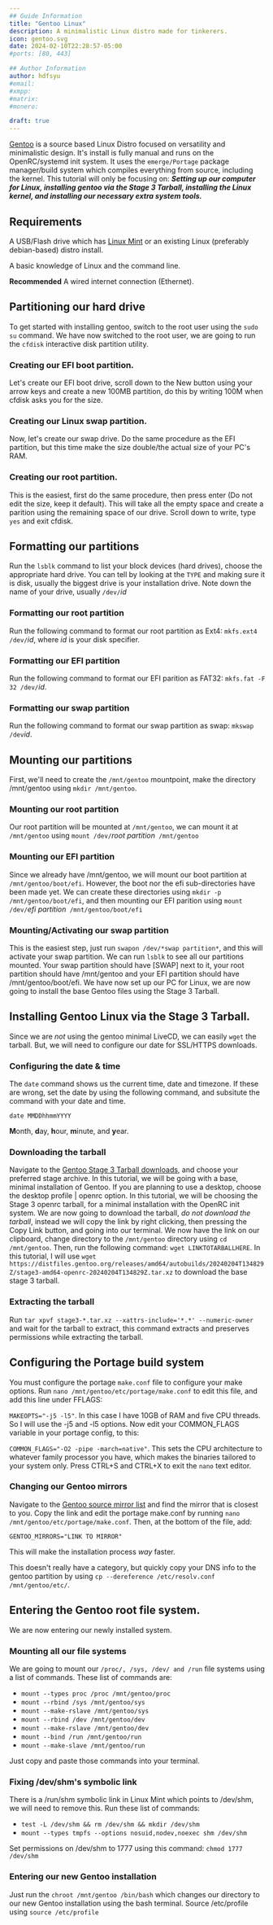 ```yaml
---
## Guide Information
title: "Gentoo Linux"
description: A minimalistic Linux distro made for tinkerers.
icon: gentoo.svg
date: 2024-02-10T22:28:57-05:00
#ports: [80, 443]

## Author Information
author: hdfsyu
#email:
#xmpp:
#matrix:
#monero:

draft: true
---
```

[Gentoo](gentoo.org) is a source based Linux Distro focused on versatility and minimalistic design. It's install is fully manual and runs on the OpenRC/systemd init system. It uses the `emerge/Portage` package manager/build system which compiles everything from source, including the kernel. This tutorial will only be focusing on: ***Setting up our computer for Linux, installing gentoo via the Stage 3 Tarball, installing the Linux kernel, and installing our necessary extra system tools.***
## Requirements
A USB/Flash drive which has [Linux Mint](linuxmint.com) or an existing Linux (preferably debian-based) distro install.

A basic knowledge of Linux and the command line.

**Recommended** A wired internet connection (Ethernet).
## Partitioning our hard drive
To get started with installing gentoo, switch to the root user using the `sudo su` command. We have now switched to the root user, we are going to run the `cfdisk` interactive disk partition utility.
### Creating our EFI boot partition.
Let's create our EFI boot drive, scroll down to the New button using your arrow keys and create a new 100MB partition, do this by writing 100M when cfdisk asks you for the size.
### Creating our Linux swap partition.
Now, let's create our swap drive. Do the same procedure as the EFI partition, but this time make the size double/the actual size of your PC's RAM.
### Creating our root partition.
This is the easiest, first do the same procedure, then press enter (Do not edit the size, keep it default). This will take all the empty space and create a parition using the remaining space of our drive.
Scroll down to write, type `yes` and exit cfdisk.
## Formatting our partitions
Run the `lsblk` command to list your block devices (hard drives), choose the appropriate hard drive. You can tell by looking at the `TYPE` and making sure it is disk, usually the biggest drive is your installation drive. Note down the name of your drive, usually `/dev/`*id* 
### Formatting our root partition
Run the following command to format our root partition as Ext4: `mkfs.ext4 /dev/`*id*, where *id* is your disk specifier.
### Formatting our EFI partition
Run the following command to format our EFI parition as FAT32: `mkfs.fat -F 32 /dev/`*id*.
### Formatting our swap partition
Run the following command to format our swap partition as swap: `mkswap /dev`*id*.
## Mounting our partitions
First, we'll need to create the `/mnt/gentoo` mountpoint, make the directory /mnt/gentoo using `mkdir /mnt/gentoo`.
### Mounting our root partition
Our root partition will be mounted at `/mnt/gentoo`, we can mount it at `/mnt/gentoo` using `mount /dev/`*root partition*` /mnt/gentoo`
### Mounting our EFI partition
Since we already have /mnt/gentoo, we will mount our boot partition at `/mnt/gentoo/boot/efi`. However, the boot nor the efi sub-directories have been made yet. We can create these directories using `mkdir -p /mnt/gentoo/boot/efi`, and then mounting our EFI parition using `mount /dev/`*efi partition*` /mnt/gentoo/boot/efi`
### Mounting/Activating our swap partition
This is the easiest step, just run `swapon /dev/*swap partition*`, and this will activate your swap partition.
We can run `lsblk` to see all our partitions mounted. Your swap partition should have [SWAP] next to it, your root partition should have /mnt/gentoo and your EFI partition should have /mnt/gentoo/boot/efi. We have now set up our PC for Linux, we are now going to install the base Gentoo files using the Stage 3 Tarball.
## Installing Gentoo Linux via the Stage 3 Tarball.
Since we are *not* using the gentoo minimal LiveCD, we can easily `wget` the tarball. But, we will need to configure our date for SSL/HTTPS downloads.
### Configuring the date & time
The `date` command shows us the current time, date and timezone. If these are wrong, set the date by using the following command, and subsitute the command with your date and time.

`date MMDDhhmmYYYY`

**M**onth, **d**ay, **h**our, **m**inute, and **y**ear.
### Downloading the tarball
Navigate to the [Gentoo Stage 3 Tarball downloads](https://www.gentoo.org/downloads/), and choose your preferred stage archive. In this tutorial, we will be going with a base, minimal installation of Gentoo. If you are planning to use a desktop, choose the desktop profile | openrc option. In this tutorial, we will be choosing the Stage 3 openrc tarball, for a minimal installation with the OpenRC init system. We are now going to download the tarball, *do not download the tarball*, instead we will copy the link by right clicking, then pressing the Copy Link button, and going into our terminal. We now have the link on our clipboard, change directory to the `/mnt/gentoo` directory using `cd /mnt/gentoo`. Then, run the following command: `wget LINKTOTARBALLHERE`. In this tutorial, I will use `wget https://distfiles.gentoo.org/releases/amd64/autobuilds/20240204T134829Z/stage3-amd64-openrc-20240204T134829Z.tar.xz` to download the base stage 3 tarball.
### Extracting the tarball
Run `tar xpvf stage3-*.tar.xz --xattrs-include='*.*' --numeric-owner` and wait for the tarball to extract, this command extracts and preserves permissions while extracting the tarball.
## Configuring the Portage build system
You must configure the portage `make.conf` file to configure your make options. Run `nano /mnt/gentoo/etc/portage/make.conf` to edit this file, and add this line under FFLAGS:

`MAKEOPTS="-j5 -l5"`. In this case I have 10GB of RAM and five CPU threads. So I will use the -j5 and -l5 options. Now edit your COMMON_FLAGS variable in your portage config, to this:

`COMMON_FLAGS="-O2 -pipe -march=native"`. This sets the CPU architecture to whatever family processor you have, which makes the binaries tailored to your system only. Press CTRL+S and CTRL+X to exit the `nano` text editor.
### Changing our Gentoo mirrors
Navigate to the [Gentoo source mirror list](https://www.gentoo.org/downloads/mirrors/) and find the mirror that is closest to you. Copy the link and edit the portage make.conf by running `nano /mnt/gentoo/etc/portage/make.conf`. Then, at the bottom of the file, add:

`GENTOO_MIRRORS="LINK TO MIRROR"`

This will make the installation process *way* faster.

This doesn't really have a category, but quickly copy your DNS info to the gentoo partition by using `cp --dereference /etc/resolv.conf /mnt/gentoo/etc/`.

## Entering the Gentoo root file system.
We are now entering our newly installed system.
### Mounting all our file systems
We are going to mount our `/proc/, /sys, /dev/ and /run` file systems using a list of commands. These list of commands are:

- `mount --types proc /proc /mnt/gentoo/proc`
- `mount --rbind /sys /mnt/gentoo/sys`
- `mount --make-rslave /mnt/gentoo/sys`
- `mount --rbind /dev /mnt/gentoo/dev`
- `mount --make-rslave /mnt/gentoo/dev`
- `mount --bind /run /mnt/gentoo/run`
- `mount --make-slave /mnt/gentoo/run`

Just copy and paste those commands into your terminal.

### Fixing /dev/shm's symbolic link
There is a /run/shm symbolic link in Linux Mint which points to /dev/shm, we will need to remove this. Run these list of commands:

- `test -L /dev/shm && rm /dev/shm && mkdir /dev/shm`
- `mount --types tmpfs --options nosuid,nodev,noexec shm /dev/shm`

Set permissions on /dev/shm to 1777 using this command: `chmod 1777 /dev/shm`

### Entering our new Gentoo installation
Just run the `chroot /mnt/gentoo /bin/bash` which changes our directory to our new Gentoo installation using the bash terminal. Source /etc/profile using `source /etc/profile`